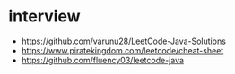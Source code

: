 # interview

* https://github.com/varunu28/LeetCode-Java-Solutions
* https://www.piratekingdom.com/leetcode/cheat-sheet 
* https://github.com/fluency03/leetcode-java
